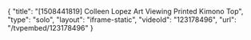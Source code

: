 {
    "title": "[1508441819] Colleen Lopez Art Viewing Printed Kimono Top",
    "type": "solo",
    "layout": "iframe-static",
    "videoId": "123178496",
    "url": "\/tvpembed\/123178496"
}